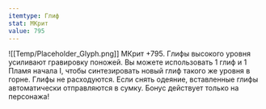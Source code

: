 ```yaml
---
itemtype: Глиф
stat: МКрит 
value: 795
---
```

![[Temp/Placeholder_Glyph.png]]
МКрит +795. Глифы высокого уровня усиливают гравировку поножей. Вы можете использовать 1 глиф и 1 Пламя начала I, чтобы синтезировать новый глиф такого же уровня в горне. Глифы не расходуются. Если снять одеяние, вставленные глифы автоматически отправляются в сумку. Бонус действует только на персонажа!
